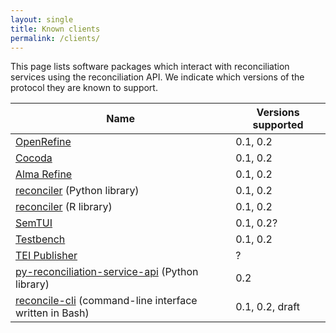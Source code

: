 ```yaml
---
layout: single
title: Known clients
permalink: /clients/
---
```


This page lists software packages which interact with reconciliation
services using the reconciliation API. We indicate which versions of the protocol they are known
to support.

| Name                                                                                                          | Versions supported |
|---------------------------------------------------------------------------------------------------------------|--------------------|
| [OpenRefine](http://openrefine.org/)                                                                          | 0.1, 0.2           |
| [Cocoda](https://coli-conc.gbv.de/cocoda/)                                                                    | 0.1, 0.2           |
| [Alma Refine](https://developers.exlibrisgroup.com/appcenter/alma-refine/)                                    | 0.1, 0.2           |
| [reconciler](https://github.com/jvfe/reconciler) (Python library)                                             | 0.1, 0.2           |
| [reconciler](https://github.com/Global-Witness/reconciler) (R library)                                        | 0.1, 0.2           |
| [SemTUI](https://arxiv.org/abs/2203.09521)                                                                    | 0.1, 0.2?          |
| [Testbench](https://reconciliation-api.github.io/testbench/)                                                  | 0.1, 0.2           |
| [TEI Publisher](https://teipublisher.com)                                                                     | ?                  |
| [py-reconciliation-service-api](https://github.com/derenrich/py-reconciliation-service-api) (Python library)  | 0.2                |
| [reconcile-cli](https://github.com/nichtich/reconcile-cli) (command-line interface written in Bash)           | 0.1, 0.2, draft    |


